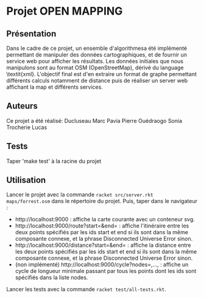 # Projet OPEN MAPPING

## Présentation

Dans le cadre de ce projet, un ensemble d'algorithmesa été implémenté permettant de manipuler des données cartographiques, et de fournir un service web pour afficher les résultats. Les données initiales que nous manipulons sont au format OSM (OpenStreetMap), dérivé du language \textit{xml}. L'objectif final est d'en extraire un format de graphe permettant différents calculs notamment de distance puis de réaliser un server web affichant la map et différents services.

## Auteurs

Ce projet a été réalisé:
Ducluseau Marc
Pavia Pierre
Ouédraogo Sonia
Trocherie Lucas

## Tests

Taper 'make test' à la racine du projet

## Utilisation

Lancer le projet avec la commande `racket src/server.rkt maps/forrest.osm` dans le répertoire du projet. Puis, taper dans le navigateur :
- http://localhost:9000 : affiche la carte courante avec un conteneur svg.
- http://localhost:9000/route?start=<id>&end=<id> : affiche l'itinéraire entre les deux points spécifiés par les ids start et end si ils sont dans la même composante connexe, et la phrase Disconnected Universe Error sinon.
- http://localhost:9000/distance?start=<id>&end=<id> : affiche la distance entre les deux points spécifiés par les ids start et end si ils sont dans la même composante connexe, et la phrase Disconnected Universe Error sinon.
- (non implémenté) http://localhost:9000/cycle?nodes=<id>,...,<id> : affiche un cycle de longueur minimale passant par tous les points dont les ids sont spécifiés dans la liste nodes.

Lancer les tests avec la commande `racket test/all-tests.rkt`.
